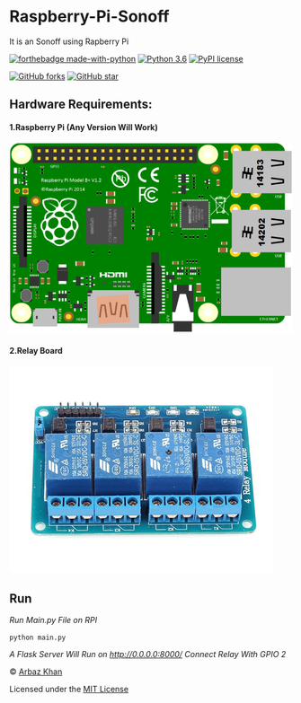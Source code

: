 # Raspberry-Pi-Sonoff
It  is an Sonoff using Rapberry Pi

[![forthebadge made-with-python](http://ForTheBadge.com/images/badges/made-with-python.svg)](https://www.python.org/)                  [![Python 3.6](https://img.shields.io/badge/python-3.6-blue.svg)](https://www.python.org/downloads/release/python-360/)          [![PyPI license](https://img.shields.io/pypi/l/ansicolortags.svg)](https://pypi.python.org/pypi/ansicolortags/)

 [![GitHub forks](https://img.shields.io/github/forks/arbazkhan4712/Raspberry-Pi-Sonoff?style=social)](https://GitHub.com/Naereen/StrapDown.js/network/)                 [![GitHub star](https://img.shields.io/github/stars/arbazkhan4712/Raspberry-Pi-Sonoff?style=social)](https://GitHub.com/Naereen/StrapDown.js/network/)



## Hardware Requirements:

#### 1.Raspberry Pi (Any Version Will Work)

<img src="img/rpi.png">

#### 2.Relay Board

<img src="img/relay.png">



## Run
*Run Main.py File on RPI*

```
python main.py
```
*A Flask Server Will Run on http://0.0.0.0:8000/ Connect Relay With GPIO 2*


© [Arbaz Khan](https://arbazkhan4712.github.io/Contact.html)

Licensed under the [MIT License](LICENSE)

